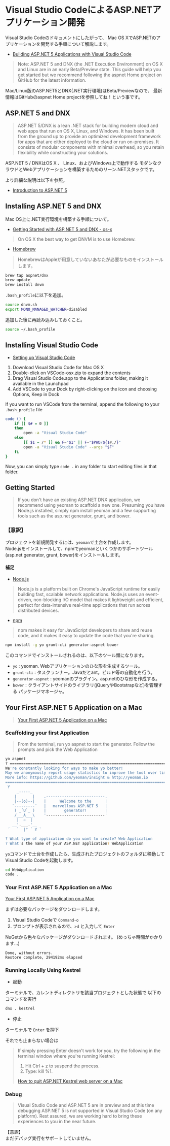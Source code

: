 
# Visual Studio CodeによるASP.NETアプリケーション開発

Visual Studio Codeのドキュメントにしたがって、
Mac OS XでASP.NETのアプリケーションを開発する手順について解説します。


* [Building ASP.NET 5 Applications with Visual Studio Code](https://code.visualstudio.com/Docs/ASPnet5)

> Note: ASP.NET 5 and DNX (the .NET Execution Environment) on OS X and Linux are in an early Beta/Preview state. This guide will help you get started but we recommend following the aspnet Home project on GitHub for the latest information.

Mac/Linux版のASP.NET5とDNX(.NET実行環境)はBeta/Previewなので、
最新情報はGitHubのaspnet Home projectを参照してね！という事です。


## ASP.NET 5 and DNX

> ASP.NET 5/DNX is a lean .NET stack for building modern cloud and web apps that run on OS X, Linux, and Windows. It has been built from the ground up to provide an optimized development framework for apps that are either deployed to the cloud or run on-premises. It consists of modular components with minimal overhead, so you retain flexibility while constructing your solutions.

ASP.NET 5 / DNXはOS X 、 Linux、およびWindows上で動作する
モダンなクラウドとWebアプリケーションを構築するためのリーン.NETスタックです。

より詳細な説明は以下を参照。

* [Introduction to ASP.NET 5](http://docs.asp.net/en/latest/conceptual-overview/aspnet.html)

## Installing ASP.NET 5 and DNX

Mac OS上に.NET実行環境を構築する手順について。

* [Getting Started with ASP.NET 5 and DNX - os-x](https://github.com/aspnet/home#os-x)

> On OS X the best way to get DNVM is to use Homebrew.

* [Homebrew](http://brew.sh/index_ja.html)

> HomebrewはAppleが用意していないあなたが必要なものをインストールします。

```sh
brew tap aspnet/dnx
brew update
brew install dnvm
```

`.bash_profile`に以下を追加。

```sh
source dnvm.sh
export MONO_MANAGED_WATCHER=disabled
```

追加した後に再読み込みしておくこと。

```sh
source ~/.bash_profile
```

## Installing Visual Studio Code

* [Setting up Visual Studio Code](https://code.visualstudio.com/Docs/setup)

1. Download Visual Studio Code for Mac OS X
2. Double-click on VSCode-osx.zip to expand the contents
3. Drag Visual Studio Code.app to the Applications folder, making it available in the Launchpad
4. Add VSCode to your Dock by right-clicking on the icon and choosing Options, Keep in Dock

If you want to run VSCode from the terminal, append the following to your `.bash_profile` file

```sh
code () {
    if [[ $# = 0 ]]
    then
        open -a "Visual Studio Code"
    else
        [[ $1 = /* ]] && F="$1" || F="$PWD/${1#./}"
        open -a "Visual Studio Code" --args "$F"
    fi
}
```

Now, you can simply type `code .` in any folder to start editing files in that folder.


## Getting Started

> If you don't have an existing ASP.NET DNX application, we recommend using yeoman to scaffold a new one. Presuming you have Node.js installed, simply npm install yeoman and a few supporting tools such as the asp.net generator, grunt, and bower.

### 【意訳】

プロジェクトを新規開発するには、`yeoman`で土台を作成します。  
Node.jsをインストールして、npmでyeomanといくつかのサポートツール
(asp.net generator, grunt, bower)をインストールします。

#### 補足

* [Node.js](https://nodejs.org/)

> Node.js is a platform built on Chrome's JavaScript runtime for easily building fast, scalable network applications. Node.js uses an event-driven, non-blocking I/O model that makes it lightweight and efficient, perfect for data-intensive real-time applications that run across distributed devices.

* [npm](https://www.npmjs.com/)

> npm makes it easy for JavaScript developers to share and reuse code, and it makes it easy to update the code that you're sharing.

```sh
npm install -g yo grunt-cli generator-aspnet bower
```

このコマンドでインストールされるのは、以下のツール類になります。

* `yo` : yeoman. Webアプリケーションのひな形を生成するツール。
* `grunt-cli` : タスクランナー。Javaだとant。ビルド等の自動化を行う。
* `generator-aspnet` : yeomanのプラグイン。asp.netのひな形を作成する。
* `bower` : クライアントサイドのライブラリ(jQueryやBootstrapなど)を管理する
パッケージマネージャ。


## Your First ASP.NET 5 Application on a Mac

> [Your First ASP.NET 5 Application on a Mac](http://docs.asp.net/en/latest/tutorials/your-first-mac-aspnet.html)



### Scaffolding your first Application

> From the terminal, run yo aspnet to start the generator. Follow the prompts and pick the Web Application

```sh
yo aspnet
? ==========================================================================
We're constantly looking for ways to make yo better!
May we anonymously report usage statistics to improve the tool over time?
More info: https://github.com/yeoman/insight & http://yeoman.io
========================================================================== Yes
 Y
     _-----_
    |       |    .--------------------------.
    |--(o)--|    |      Welcome to the      |
   `---------´   |   marvellous ASP.NET 5   |
    ( _´U`_ )    |        generator!        |
    /___A___\    '--------------------------'
     |  ~  |
   __'.___.'__
 ´   `  |° ´ Y `

? What type of application do you want to create? Web Application
? What's the name of your ASP.NET application? WebApplication
```

`yo`コマンドで土台を作成したら、生成されたプロジェクトのフォルダに移動して
Visual Studio Codeを起動します。

```sh
cd WebApplication
code .
```

### Your First ASP.NET 5 Application on a Mac

[Your First ASP.NET 5 Application on a Mac](http://docs.asp.net/en/latest/tutorials/your-first-mac-aspnet.html)

まずは必要なパッケージをダウンロードします。

1. Visual Studio Codeで `Command-o`
2. プロンプトが表示されるので、`>d` と入力して `Enter`

NuGetから色々なパッケージがダウンロードされます。
(めっちゃ時間がかかります...)

```
Done, without errors.
Restore complete, 294192ms elapsed
```

### Running Locally Using Kestrel

* 起動

ターミナルで、カレントディレクトリを該当プロジェクトとした状態で
以下のコマンドを実行
```sh
dnx . kestrel
```

* 停止

ターミナルで `Enter` を押下

それでも止まらない場合は

> If simply pressing Enter doesn't work for you, try the following in the terminal window where you're running Kestrel:  
>  1. Hit Ctrl + z to suspend the process.
>  2. Type: kill %1.
>  
> [How to quit ASP.NET Kestrel web server on a Mac](http://stackoverflow.com/questions/25712814/how-to-quit-asp-net-kestrel-web-server-on-a-mac)


### Debug

> Visual Studio Code and ASP.NET 5 are in preview and at this time debugging ASP.NET 5 is not supported in Visual Studio Code (on any platform). Rest assured, we are working hard to bring these experiences to you in the near future.

【意訳】  
まだデバッグ実行をサポートしていません。
